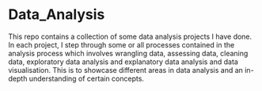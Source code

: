 # Data_Analysis
This repo contains a collection of some data analysis projects I have done. In each project, I step through some or all processes contained in the analysis process which 
involves wrangling data, assessing data, cleaning data, exploratory data analysis and explanatory data analysis and data visualisation. This is to showcase different 
areas in data analysis and an in-depth understanding of certain concepts. 
